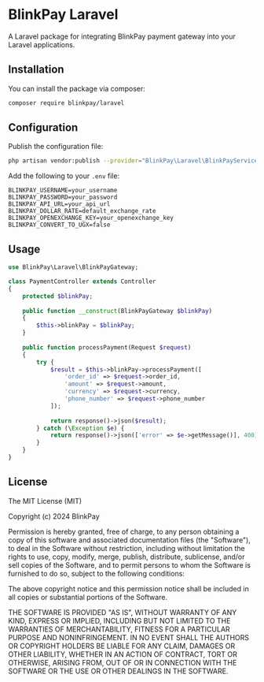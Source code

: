 # BlinkPay Laravel

A Laravel package for integrating BlinkPay payment gateway into your Laravel applications.

## Installation

You can install the package via composer: 

```bash
composer require blinkpay/laravel
```

## Configuration

Publish the configuration file: 

```bash
php artisan vendor:publish --provider="BlinkPay\Laravel\BlinkPayServiceProvider"
```

Add the following to your `.env` file:

```env
BLINKPAY_USERNAME=your_username
BLINKPAY_PASSWORD=your_password
BLINKPAY_API_URL=your_api_url
BLINKPAY_DOLLAR_RATE=default_exchange_rate
BLINKPAY_OPENEXCHANGE_KEY=your_openexchange_key
BLINKPAY_CONVERT_TO_UGX=false
```

## Usage

```php
use BlinkPay\Laravel\BlinkPayGateway;

class PaymentController extends Controller
{
    protected $blinkPay;
    
    public function __construct(BlinkPayGateway $blinkPay)
    {
        $this->blinkPay = $blinkPay;
    }
    
    public function processPayment(Request $request)
    {
        try {
            $result = $this->blinkPay->processPayment([
                'order_id' => $request->order_id,
                'amount' => $request->amount,
                'currency' => $request->currency,
                'phone_number' => $request->phone_number
            ]);
            
            return response()->json($result);
        } catch (\Exception $e) {
            return response()->json(['error' => $e->getMessage()], 400);
        }
    }
}
```

## License

The MIT License (MIT)

Copyright (c) 2024 BlinkPay

Permission is hereby granted, free of charge, to any person obtaining a copy
of this software and associated documentation files (the "Software"), to deal
in the Software without restriction, including without limitation the rights
to use, copy, modify, merge, publish, distribute, sublicense, and/or sell
copies of the Software, and to permit persons to whom the Software is
furnished to do so, subject to the following conditions:

The above copyright notice and this permission notice shall be included in all
copies or substantial portions of the Software.

THE SOFTWARE IS PROVIDED "AS IS", WITHOUT WARRANTY OF ANY KIND, EXPRESS OR
IMPLIED, INCLUDING BUT NOT LIMITED TO THE WARRANTIES OF MERCHANTABILITY,
FITNESS FOR A PARTICULAR PURPOSE AND NONINFRINGEMENT. IN NO EVENT SHALL THE
AUTHORS OR COPYRIGHT HOLDERS BE LIABLE FOR ANY CLAIM, DAMAGES OR OTHER
LIABILITY, WHETHER IN AN ACTION OF CONTRACT, TORT OR OTHERWISE, ARISING FROM,
OUT OF OR IN CONNECTION WITH THE SOFTWARE OR THE USE OR OTHER DEALINGS IN THE
SOFTWARE.

